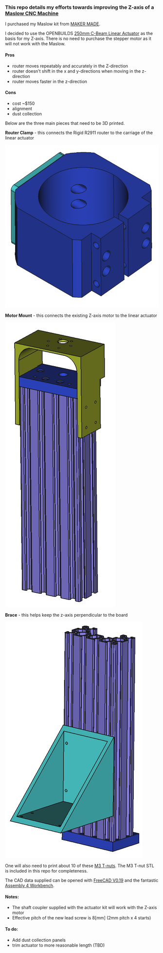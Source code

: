 ### This repo details my efforts towards improving the Z-axis of a [Maslow CNC Machine](https://www.maslowcnc.com/)

I purchased my Maslow kit from [MAKER MADE](https://makermade.com/).  

I decided to use the OPENBUILDS [250mm C-Beam Linear Actuator](https://openbuildspartstore.com/c-beam-linear-actuator-bundle/) as the basis for my Z-axis.  There is no need to purchase the stepper motor as it will not work with the Maslow.


#### Pros
* router moves repeatably and accurately in the Z-direction
* router doesn't shift in the x and y-directions when moving in the z-direction
* router moves faster in the z-direction

#### Cons
* cost ~$150
* alignment
* dust collection


Below are the three main pieces that need to be 3D printed.  
 
**Router Clamp** - this connects the Rigid R2911 router to the carriage of the linear actuator

![](maslow_z_axis_router_clamp.png)


**Motor Mount** - this connects the existing Z-axis motor to the linear actuator 

![](maslow_z_axis_motor_mount.png)


**Brace** - this helps keep the z-axis perpendicular to the board 

![](maslow_z_axis_brace.png)

One will also need to print about 10 of these [M3 T-nuts](https://www.thingiverse.com/thing:1064782).  The M3 T-nut STL is included in this repo for completeness.

The CAD data supplied can be opened with [FreeCAD V0.19](https://www.freecadweb.org/) and the fantastic [Assembly 4 Workbench](https://github.com/Zolko-123/FreeCAD_Assembly4).

#### Notes:
* The shaft coupler supplied with the actuator kit will work with the Z-axis motor
* Effective pitch of the new lead screw is 8[mm] (2mm pitch x 4 starts)


#### To do:
* Add dust collection panels
* trim actuator to more reasonable length (TBD)
